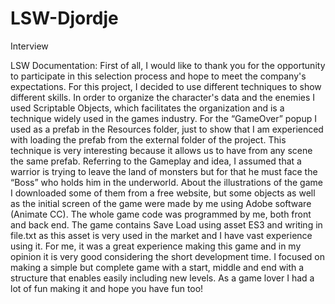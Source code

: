 # LSW-Djordje
Interview

LSW Documentation:
First of all, I would like to thank you for the opportunity to participate in this selection process
and hope to meet the company's expectations.
For this project, I decided to use different techniques to show different skills. In order to
organize the character's data and the enemies I used Scriptable Objects, which facilitates
the organization and is a technique widely used in the games industry.
For the “GameOver” popup I used as a prefab in the Resources folder, just to show that I am
experienced with loading the prefab from the external folder of the project. This technique is
very interesting because it allows us to have from any scene the same prefab.
Referring to the Gameplay and idea, I assumed that a warrior is trying to leave the land of
monsters but for that he must face the “Boss” who holds him in the underworld.
About the illustrations of the game I downloaded some of them from a free website, but
some objects as well as the initial screen of the game were made by me using Adobe
software (Animate CC).
The whole game code was programmed by me, both front and back end.
The game contains Save Load using asset ES3 and writing in file.txt as this asset is very
used in the market and I have vast experience using it.
For me, it was a great experience making this game and in my opinion it is very good
considering the short development time. I focused on making a simple but complete game
with a start, middle and end with a structure that enables easily including new levels.
As a game lover I had a lot of fun making it and hope you have fun too!
